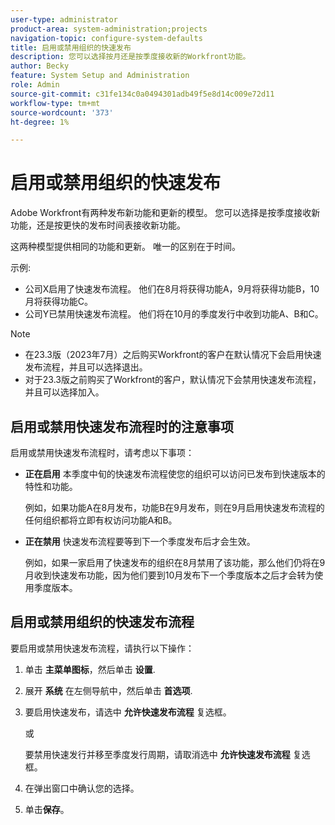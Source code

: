 ```yaml
---
user-type: administrator
product-area: system-administration;projects
navigation-topic: configure-system-defaults
title: 启用或禁用组织的快速发布
description: 您可以选择按月还是按季度接收新的Workfront功能。
author: Becky
feature: System Setup and Administration
role: Admin
source-git-commit: c31fe134c0a0494301adb49f5e8d14c009e72d11
workflow-type: tm+mt
source-wordcount: '373'
ht-degree: 1%

---
```


# 启用或禁用组织的快速发布

Adobe Workfront有两种发布新功能和更新的模型。 您可以选择是按季度接收新功能，还是按更快的发布时间表接收新功能。

这两种模型提供相同的功能和更新。 唯一的区别在于时间。

示例:

* 公司X启用了快速发布流程。 他们在8月将获得功能A，9月将获得功能B，10月将获得功能C。
* 公司Y已禁用快速发布流程。 他们将在10月的季度发行中收到功能A、B和C。

>[!NOTE]
>
>* 在23.3版（2023年7月）之后购买Workfront的客户在默认情况下会启用快速发布流程，并且可以选择退出。
>* 对于23.3版之前购买了Workfront的客户，默认情况下会禁用快速发布流程，并且可以选择加入。

## 启用或禁用快速发布流程时的注意事项

启用或禁用快速发布流程时，请考虑以下事项：

* **正在启用** 本季度中旬的快速发布流程使您的组织可以访问已发布到快速版本的特性和功能。

  例如，如果功能A在8月发布，功能B在9月发布，则在9月启用快速发布流程的任何组织都将立即有权访问功能A和B。

* **正在禁用** 快速发布流程要等到下一个季度发布后才会生效。

  例如，如果一家启用了快速发布的组织在8月禁用了该功能，那么他们仍将在9月收到快速发布功能，因为他们要到10月发布下一个季度版本之后才会转为使用季度版本。

## 启用或禁用组织的快速发布流程

要启用或禁用快速发布流程，请执行以下操作：

1. 单击 **主菜单图标**，然后单击 **设置**.
1. 展开 **系统** 在左侧导航中，然后单击 **首选项**.
1. 要启用快速发布，请选中 **允许快速发布流程** 复选框。

   或

   要禁用快速发行并移至季度发行周期，请取消选中 **允许快速发布流程** 复选框。

1. 在弹出窗口中确认您的选择。
1. 单击&#x200B;**保存**。
